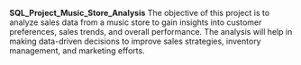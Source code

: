 **SQL_Project_Music_Store_Analysis**
The objective of this project is to analyze sales data from a music store to gain insights into customer preferences, sales trends, and overall performance. The analysis will help in making data-driven decisions to improve sales strategies, inventory management, and marketing efforts.
